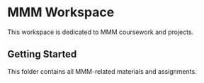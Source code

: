 # MMM Workspace

This workspace is dedicated to MMM coursework and projects.

## Getting Started

This folder contains all MMM-related materials and assignments.
